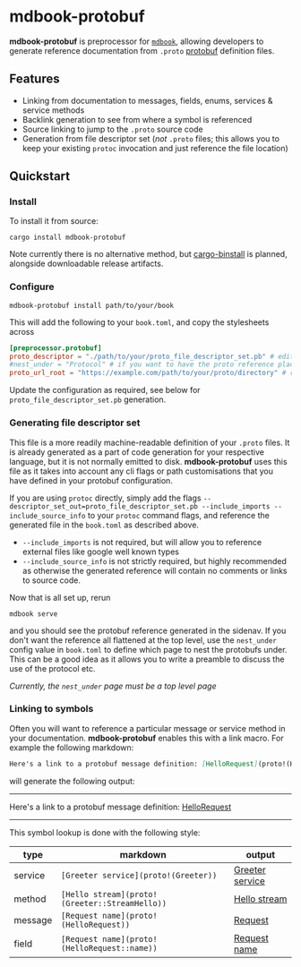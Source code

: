 # mdbook-protobuf


**mdbook-protobuf** is preprocessor for [`mdbook`](https://rust-lang.github.io/mdBook), allowing developers to generate
reference documentation from `.proto` [protobuf](https://protobuf.dev) definition files.

## Features
* Linking from documentation to messages, fields, enums, services & service methods
* Backlink generation to see from where a symbol is referenced
* Source linking to jump to the `.proto` source code
* Generation from file descriptor set (*not* `.proto` files; this allows you to keep your existing `protoc` invocation
  and just reference the file location)

## Quickstart

### Install
To install it from source:

```shell
cargo install mdbook-protobuf
```

Note currently there is no alternative method, but [cargo-binstall](https://github.com/cargo-bins/cargo-binstall) is
planned, alongside downloadable release artifacts.

### Configure
```shell
mdbook-protobuf install path/to/your/book
```

This will add the following to your `book.toml`, and copy the stylesheets across

```toml
[preprocessor.protobuf]
proto_descriptor = "./path/to/your/proto_file_descriptor_set.pb" # edit this!
#nest_under = "Protocol" # if you want to have the proto reference placed as a child of a page - set that page name here.
proto_url_root = "https://example.com/path/to/your/proto/directory" # remove this if you don't have a source to link to
```

Update the configuration as required, see below for `proto_file_descriptor_set.pb` generation.

### Generating file descriptor set
This file is a more readily machine-readable definition of your `.proto` files. It is already generated as a part of
code generation for your respective language, but it is not normally emitted to disk. **mdbook-protobuf** uses this file
as it takes into account any cli flags or path customisations that you have defined in your protobuf configuration.

If you are using `protoc` directly, simply add the flags
`--descriptor_set_out=proto_file_descriptor_set.pb --include_imports --include_source_info` to your `protoc` command
flags, and reference the generated file in the `book.toml` as described above.

* `--include_imports` is not required, but will allow you to reference external files like google well known types
* `--include_source_info` is not strictly required, but highly recommended as otherwise the generated reference will
  contain no comments or links to source code.

Now that is all set up, rerun
```shell
mdbook serve
```

and you should see the protobuf reference generated in the sidenav. If you don't want the reference all flattened at the
top level, use the `nest_under` config value in `book.toml` to define which page to nest the protobufs under.
This can be a good idea as it allows you to write a preamble to discuss the use of the protocol etc.

*Currently, the `nest_under` page must be a top level page*

### Linking to symbols

Often you will want to reference a particular message or service method in your documentation. **mdbook-protobuf**
enables this with a link macro. For example the following markdown:

```markdown
Here's a link to a protobuf message definition: [HelloRequest](proto!(HelloRequest))
```

will generate the following output:

---
Here's a link to a protobuf message definition: [HelloRequest](proto!(HelloRequest))

---
This symbol lookup is done with the following style:


| type    | markdown                                       | output                                       |
|---------|------------------------------------------------|----------------------------------------------|
| service | `[Greeter service](proto!(Greeter))`           | [Greeter service](proto!(Greeter))           |
| method  | `[Hello stream](proto!(Greeter::StreamHello))` | [Hello stream](proto!(Greeter::StreamHello)) |                                    |
| message | `[Request name](proto!(HelloRequest))`         | [Request](proto!(HelloRequest))              |                                    |
| field   | `[Request name](proto!(HelloRequest::name))`   | [Request name](proto!(HelloRequest::name))   |                                    |
